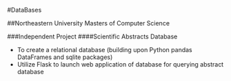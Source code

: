 #DataBases


##Northeastern University Masters of Computer Science


###Independent Project
####Scientific Abstracts Database


- To create a relational database (building upon Python pandas DataFrames and sqlite packages)
- Utilize Flask to launch web application of database for querying abstract database
